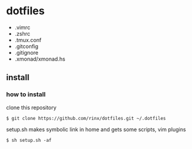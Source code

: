# dotfiles

* .vimrc
* .zshrc
* .tmux.conf
* .gitconfig
* .gitignore
* .xmonad/xmonad.hs


## install

### how to install

clone this repository

    $ git clone https://github.com/rinx/dotfiles.git ~/.dotfiles

setup.sh makes symbolic link in home and gets some scripts, vim plugins

    $ sh setup.sh -af

